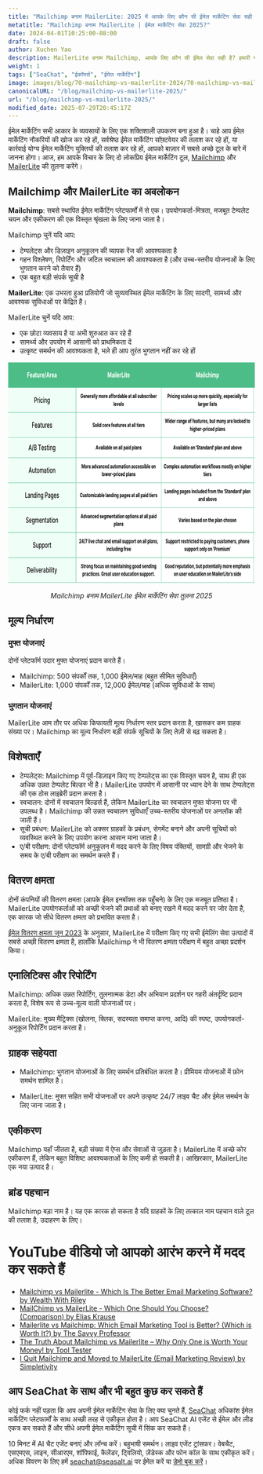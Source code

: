 ```yaml
---
title: "Mailchimp बनाम MailerLite: 2025 में आपके लिए कौन सी ईमेल मार्केटिंग सेवा सही है?"
metatitle: "Mailchimp बनाम MailerLite | ईमेल मार्केटिंग सेवा 2025?"
date: 2024-04-01T10:25:00-08:00
draft: false
author: Xuchen Yao
description: MailerLite बनाम Mailchimp, आपके लिए कौन सी ईमेल सेवा सही है? हमारी गहन तुलना सुविधाओं, मूल्य निर्धारण और बहुत कुछ को तोड़ती है।
weight: 1
tags: ["SeaChat", "ईकॉमर्स", "ईमेल मार्केटिंग"]
image: images/blog/70-mailchimp-vs-mailerlite-2024/70-mailchimp-vs-mailerlite-2024.jpg
canonicalURL: "/blog/mailchimp-vs-mailerlite-2025/"
url: "/blog/mailchimp-vs-mailerlite-2025/"
modified_date: 2025-07-29T20:45:17Z
---
```


ईमेल मार्केटिंग सभी आकार के व्यवसायों के लिए एक शक्तिशाली उपकरण बना हुआ है। चाहे आप ईमेल मार्केटिंग नौकरियों की खोज कर रहे हों, सर्वश्रेष्ठ ईमेल मार्केटिंग सॉफ़्टवेयर की तलाश कर रहे हों, या कार्रवाई योग्य ईमेल मार्केटिंग युक्तियों की तलाश कर रहे हों, आपको बाज़ार में सबसे अच्छे टूल के बारे में जानना होगा। आज, हम आपके विचार के लिए दो लोकप्रिय ईमेल मार्केटिंग टूल, [Mailchimp](https://mailchimp.com/) और [MailerLite](https://www.mailerlite.com/) की तुलना करेंगे।


## Mailchimp और MailerLite का अवलोकन

**Mailchimp**: सबसे स्थापित ईमेल मार्केटिंग प्लेटफार्मों में से एक। उपयोगकर्ता-मित्रता, मजबूत टेम्पलेट चयन और एकीकरण की एक विस्तृत श्रृंखला के लिए जाना जाता है।

Mailchimp चुनें यदि आप:

- टेम्पलेट्स और डिज़ाइन अनुकूलन की व्यापक रेंज की आवश्यकता है
- गहन विश्लेषण, रिपोर्टिंग और जटिल स्वचालन की आवश्यकता है (और उच्च-स्तरीय योजनाओं के लिए भुगतान करने को तैयार हैं)
- एक बहुत बड़ी संपर्क सूची है



**MailerLite**: एक उभरता हुआ प्रतियोगी जो सुव्यवस्थित ईमेल मार्केटिंग के लिए सादगी, सामर्थ्य और आवश्यक सुविधाओं पर केंद्रित है।

MailerLite चुनें यदि आप:

- एक छोटा व्यवसाय है या अभी शुरुआत कर रहे हैं
- सामर्थ्य और उपयोग में आसानी को प्राथमिकता दें
- उत्कृष्ट समर्थन की आवश्यकता है, भले ही आप तुरंत भुगतान नहीं कर रहे हों

<center>
<img height="450px" src="/images/blog/70-mailchimp-vs-mailerlite-2024/mailchimp-and-mailerlite-email-marketing-service-comparison-2024.png" alt="Mailchimp बनाम MailerLite ईमेल मार्केटिंग सेवा तुलना 2025"/>

*Mailchimp बनाम MailerLite ईमेल मार्केटिंग सेवा तुलना 2025*
</center>

## मूल्य निर्धारण

### मुफ्त योजनाएं

दोनों प्लेटफॉर्म उदार मुफ्त योजनाएं प्रदान करते हैं।

- Mailchimp: 500 संपर्कों तक, 1,000 ईमेल/माह (बहुत सीमित सुविधाएँ)
- MailerLite: 1,000 संपर्कों तक, 12,000 ईमेल/माह (अधिक सुविधाओं के साथ)

### भुगतान योजनाएं
MailerLite आम तौर पर अधिक किफायती मूल्य निर्धारण स्तर प्रदान करता है, खासकर कम ग्राहक संख्या पर। Mailchimp का मूल्य निर्धारण बड़ी संपर्क सूचियों के लिए तेज़ी से बढ़ सकता है।

## विशेषताएँ


- टेम्पलेट्स: Mailchimp में पूर्व-डिज़ाइन किए गए टेम्पलेट्स का एक विस्तृत चयन है, साथ ही एक अधिक उन्नत टेम्पलेट बिल्डर भी है। MailerLite उपयोग में आसानी पर ध्यान देने के साथ टेम्पलेट्स की एक ठोस लाइब्रेरी प्रदान करता है।
- स्वचालन: दोनों में स्वचालन बिल्डर्स हैं, लेकिन MailerLite का स्वचालन मुफ्त योजना पर भी उपलब्ध है। Mailchimp की उन्नत स्वचालन सुविधाएँ उच्च-स्तरीय योजनाओं पर अनलॉक की जाती हैं।
- सूची प्रबंधन: MailerLite को अक्सर ग्राहकों के प्रबंधन, सेगमेंट बनाने और अपनी सूचियों को व्यवस्थित करने के लिए उपयोग करना आसान माना जाता है।
- ए/बी परीक्षण: दोनों प्लेटफॉर्म अनुकूलन में मदद करने के लिए विषय पंक्तियों, सामग्री और भेजने के समय के ए/बी परीक्षण का समर्थन करते हैं।


## वितरण क्षमता

दोनों कंपनियों की वितरण क्षमता (आपके ईमेल इनबॉक्स तक पहुँचने) के लिए एक मजबूत प्रतिष्ठा है। MailerLite उपयोगकर्ताओं को अच्छी भेजने की प्रथाओं को बनाए रखने में मदद करने पर जोर देता है, एक कारक जो सीधे वितरण क्षमता को प्रभावित करता है।

[​​ईमेल वितरण क्षमता जून 2023](https://www.emailtooltester.com/en/blog/email-deliverability-june-2023/) के अनुसार, MailerLite में परीक्षण किए गए सभी ईमेलिंग सेवा उत्पादों में सबसे अच्छी वितरण क्षमता है, हालाँकि Mailchimp ने भी वितरण क्षमता परीक्षण में बहुत अच्छा प्रदर्शन किया।

## एनालिटिक्स और रिपोर्टिंग

Mailchimp: अधिक उन्नत रिपोर्टिंग, तुलनात्मक डेटा और अभियान प्रदर्शन पर गहरी अंतर्दृष्टि प्रदान करता है, विशेष रूप से उच्च-मूल्य वाली योजनाओं पर।

MailerLite: मुख्य मैट्रिक्स (खोलना, क्लिक, सदस्यता समाप्त करना, आदि) की स्पष्ट, उपयोगकर्ता-अनुकूल रिपोर्टिंग प्रदान करता है।

## ग्राहक सहेयता

- Mailchimp: भुगतान योजनाओं के लिए समर्थन प्रतिबंधित करता है। प्रीमियम योजनाओं में फ़ोन समर्थन शामिल है।

- MailerLite: मुफ्त सहित सभी योजनाओं पर अपने उत्कृष्ट 24/7 लाइव चैट और ईमेल समर्थन के लिए जाना जाता है।

## एकीकरण
Mailchimp यहाँ जीतता है, बड़ी संख्या में ऐप्स और सेवाओं से जुड़ता है। MailerLite में अच्छे कोर एकीकरण हैं, लेकिन बहुत विशिष्ट आवश्यकताओं के लिए कमी हो सकती है। आखिरकार, MailerLite एक नया उत्पाद है।

## ब्रांड पहचान
Mailchimp बड़ा नाम है। यह एक कारक हो सकता है यदि ग्राहकों के लिए तत्काल नाम पहचान वाले टूल की तलाश है, उदाहरण के लिए।


# YouTube वीडियो जो आपको आरंभ करने में मदद कर सकते हैं

- [Mailchimp vs Mailerlite - Which Is The Better Email Marketing Software? by Wealth With Riley](https://www.youtube.com/watch?v=lYaWNT4GqFM)
- [MailChimp vs MailerLite - Which One Should You Choose? (Comparison) by Elias Krause](https://www.youtube.com/watch?v=aKjYio1rJcA)
- [Mailerlite vs Mailchimp: Which Email Marketing Tool is Better? (Which is Worth It?) by The Savvy Professor](https://www.youtube.com/watch?v=4mmyr8pV9as)
- [The Truth About Mailchimp vs Mailerlite – Why Only One is Worth Your Money! by Tool Tester](https://www.youtube.com/watch?v=93jal7psCzE)
- [I Quit Mailchimp and Moved to MailerLite (Email Marketing Review) by Simpletivity](https://www.youtube.com/watch?v=75Bu2NmqE9o)

## आप SeaChat के साथ और भी बहुत कुछ कर सकते हैं

कोई फर्क नहीं पड़ता कि आप अपनी ईमेल मार्केटिंग सेवा के लिए क्या चुनते हैं, [SeaChat](https://chat.seasalt.ai/?utm_source=blog) अधिकांश ईमेल मार्केटिंग प्लेटफार्मों के साथ अच्छी तरह से एकीकृत होता है। आप SeaChat AI एजेंट से ईमेल और लीड एकत्र कर सकते हैं और सीधे अपनी ईमेल मार्केटिंग सूची में सिंक कर सकते हैं।

10 मिनट में AI चैट एजेंट बनाएं और लॉन्च करें। बहुभाषी समर्थन। लाइव एजेंट ट्रांसफर। वेबचैट, एसएमएस, लाइन, सीआरएम, शॉपिफाई, कैलेंडर, ट्विलियो, ज़ेंडेस्क और फोन कॉल के साथ एकीकृत करें। अधिक विवरण के लिए हमें [seachat@seasalt.ai](mailto:seameet@seasalt.ai) पर ईमेल करें या [डेमो बुक करें](https://meetings.hubspot.com/seasalt-ai/seasalt-meeting)।